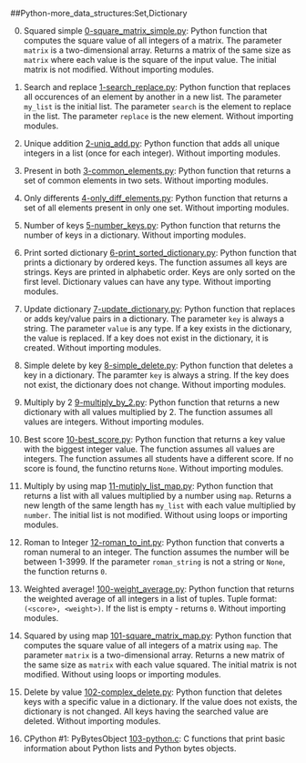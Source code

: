 ##Python-more_data_structures:Set,Dictionary

0. Squared simple
[0-square_matrix_simple.py](./0-square_matrix_simple.py): Python function that computes the square value of all integers of a matrix.
The parameter `matrix` is a two-dimensional array.
Returns a matrix of the same size as `matrix` where each value is the
square of the input value.
The initial matrix is not modified.
Without importing modules.

1. Search and replace
[1-search_replace.py](./1-search_replace.py): Python function that replaces all occurences of an element by another in a new list.
The parameter `my_list` is the initial list.
The parameter `search` is the element to replace in the list.
The parameter `replace` is the new element.
Without importing modules.

2. Unique addition
[2-uniq_add.py](./2-uniq_add.py): Python function that adds all unique integers in
a list (once for each integer).
Without importing modules.

3. Present in both
[3-common_elements.py](./3-common_elements.py): Python function that returns a
set of common elements in two sets.
Without importing modules.

4. Only differents
[4-only_diff_elements.py](./4-only_diff_elements.py): Python function that returns a
set of all elements present in only one set.
Without importing modules.

5. Number of keys
[5-number_keys.py](./5-number_keys.py): Python function that returns the number of
keys in a dictionary.
Without importing modules.

6. Print sorted dictionary
[6-print_sorted_dictionary.py](./6-print_sorted_dictionary.py): Python function that
prints a dictionary by ordered keys.
The function assumes all keys are strings.
Keys are printed in alphabetic order.
Keys are only sorted on the first level.
Dictionary values can have any type.
Without importing modules.

7. Update dictionary
[7-update_dictionary.py](./7-update_dictionary.py): Python function that replaces or
adds key/value pairs in a dictionary.
The parameter `key` is always a string.
The parameter `value` is any type.
If a key exists in the dictionary, the value is replaced.
If a key does not exist in the dictionary, it is created.
Without importing modules.

8. Simple delete by key
[8-simple_delete.py](./8-simple_delete.py): Python function that deletes a key
in a dictionary.
The paramter `key` is always a string.
If the key does not exist, the dictionary does not change.
Without importing modules.

9. Multiply by 2
[9-multiply_by_2.py](./9-multiply_by_2.py): Python function that returns a
new dictionary with all values multiplied by 2.
The function assumes all values are integers.
Without importing modules.

10. Best score
[10-best_score.py](./10-best_score.py): Python function that returns a key value
with the biggest integer value.
The function assumes all values are integers.
The function assumes all students have a different score.
If no score is found, the functino returns `None`.
Without importing modules.

11. Multiply by using map
[11-mutiply_list_map.py](./11-multiply_list_map.py): Python function that returns a
list with all values multiplied by a number using `map`.
Returns a new length of the same length has `my_list` with each value
multiplied by `number`.
The initial list is not modified.
Without using loops or importing modules.

12. Roman to Integer
[12-roman_to_int.py](./12-roman_to_int.py): Python function that converts a roman
numeral to an integer.
The function assumes the number will be between 1-3999.
If the parameter `roman_string` is not a string or `None`, the function returns `0`.

13. Weighted average!
[100-weight_average.py](./100-weight_average.py): Python function that returns the
weighted average of all integers in a list of tuples.
Tuple format: `(<score>, <weight>)`.
If the list is empty - returns `0`.
Without importing modules.

14. Squared by using map
[101-square_matrix_map.py](./101-square_matrix_map.py): Python function that computes the square value of all integers of a matrix using `map`.
The parameter `matrix` is a two-dimensional array.
Returns a new matrix of the same size as `matrix` with each value squared.
The initial matrix is not modified.
Without using loops or importing modules.

15. Delete by value
[102-complex_delete.py](./102-complex_delete.py): Python function that deletes keys with a specific value in a dictionary.
If the value does not exists, the dictionary is not changed.
All keys having the searched value are deleted.
Without importing modules.

16. CPython #1: PyBytesObject
[103-python.c](./103-python.c): C functions that print basic information about
Python lists and Python bytes objects.
